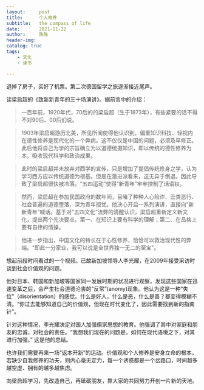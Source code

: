 ```yaml
---
layout:     post
title:      个人修养
subtitle:   the compass of life
date:       2021-11-22
author:     陈陈
header-img:
catalog: true
tags:
    - 文化
    - 读书

---
```


退掉了房子，买好了机票。第二次德国留学之旅逐渐接近尾声。

读梁启超的《致新新青年的三十场演讲》。据前言中的介绍：

>一百年前，1920年代，70后的的梁启超（生于1873年），有些紧要的话不得不对90后、00后们说。

>1903年梁启超游历北美，所见所闻使得他认识到，偏重知识科技、轻视内在德性修养是现代化的一个弊病。这不仅仅是中国的问题，必须及早修正。此后他将自己为学的宗旨确立为以道德统摄知识，即以传统的德性修养为本，吸收现代科学和政治成果。

>此时的梁启超并未放弃对西学的宣传，只是增加了提倡传统修身之学，认为学习西方应以传统道德为根基。但是在激进派看来，这无异于倒退。因此导致了梁启超很快被冷落。“五四运动”使得“新青年”牢牢控制了话语权。

>然而，梁启超在参加民国政府的数年间，目睹了种种人心险诈、丑类恶行、社会普遍的道德堕落，深为青年担忧。他决心开启一系列演讲，直接向“新新青年”喊话。基于对“五四文化”流弊的清醒认识，梁启超重新定义新文化，提出两个先决要点。第一、在知识上要有科学的理解；第二、在品格上要有自律的情操。

>他进一步指出，中国文化的特长在于心性修养，恰恰可以救治现代性的弊端。“即此一分家业，我可以说是全世界独一无二的至宝”。

想起前段时间看过的一个视频。已故新加坡领导人李光耀，在2009年接受采访时谈到社会价值观的问题。

他对日本、韩国和新加坡等国家同一发展时期的状况进行观察，发现这些国家在迅速变革之后，会产生社会道德沦丧的“反常”(anomy)现象。他认为这是一种“失位”（disorientation）的感觉。什么是好人，什么是恶，什么是善？都变得模糊不清。“你过去能够知道自己的价值观，但现在时代变化了，因此需要找到新的指南针”。

针对这种情况，李光耀决定对国人加强儒家思想的教育。他强调了其中对家庭和朋友的忠诚，对社会的责任。“我想我们现在的问题是，如何在现代语境之下，对其进行加强。” 这是他的总结。

也许我们需要再来一场“返本开新”的运动。价值观和个人修养是安身立命的根本，若缺少自我修养的功夫，则内心毫无定力，每一个诱惑都是一个岔路口，时间越多越空虚、拥有的越多越焦虑。

向梁启超学习，先改造自己，再砥砺朋友，靠大家的共同努力开创一片新的天地。




